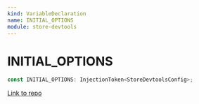 ```yaml
---
kind: VariableDeclaration
name: INITIAL_OPTIONS
module: store-devtools
---
```


# INITIAL_OPTIONS

```ts
const INITIAL_OPTIONS: InjectionToken<StoreDevtoolsConfig>;
```

[Link to repo](https://github.com/ngrx/platform/blob/master/modules/store-devtools/src/config.ts#L44-L46)

